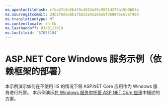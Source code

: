 ```yaml
---
ms.openlocfilehash: cfba37c0c5b4f9c4553e29c8571d275a19b0653e
ms.sourcegitcommit: 24b1f6decbb17bb22a45166e5fdb0845c65af498
ms.translationtype: MT
ms.contentlocale: zh-CN
ms.lasthandoff: 03/01/2019
ms.locfileid: "57055194"
---
```

# <a name="aspnet-core-windows-service-sample-framework-dependent-deployment"></a>ASP.NET Core Windows 服务示例（依赖框架的部署）

本示例演示如何在不使用 IIS 的情况下将 ASP.NET Core 应用作为 Windows 服务进行托管。 本示例演示[在 Windows 服务中托管 ASP.NET Core 应用](https://docs.microsoft.com/aspnet/core/host-and-deploy/windows-service)中描述的方案。
